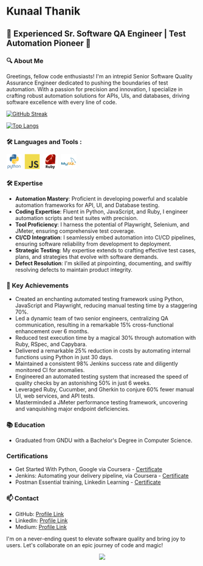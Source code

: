 


# **Kunaal Thanik**


## 🚀 Experienced Sr. Software QA Engineer | Test Automation Pioneer 🚀

### 🔍 About Me

Greetings, fellow code enthusiasts! I'm an intrepid Senior Software Quality Assurance Engineer dedicated to pushing the boundaries of test automation. With a passion for precision and innovation, I specialize in crafting robust automation solutions for APIs, UIs, and databases, driving software excellence with every line of code.

  
[![GitHub Streak](http://github-readme-streak-stats.herokuapp.com?user=kunaal-ai&theme=dark&background=000000)](https://git.io/streak-stats) 

[![Top Langs](https://github-readme-stats.vercel.app/api/top-langs/?username=kunaal-ai&layout=compact&theme=vision-friendly-dark)](https://github.com/anuraghazra/github-readme-stats)



### :hammer_and_wrench: Languages and Tools :
<div>
  <img src="https://github.com/devicons/devicon/blob/master/icons/python/python-original-wordmark.svg" title="Python" alt="Python" width="40" height="40"/>&nbsp;
  <img src="https://github.com/devicons/devicon/blob/master/icons/javascript/javascript-original.svg" title="JavaScript" alt="JavaScript" width="40" height="40"/>&nbsp;
  <img src="https://github.com/devicons/devicon/blob/master/icons/ruby/ruby-original-wordmark.svg" title="Ruby" alt="Ruby" width="40" height="40"/>&nbsp;  
  <img src="https://github.com/devicons/devicon/blob/master/icons/mysql/mysql-original-wordmark.svg" title="MySQL"  alt="MySQL" width="40" height="40"/>&nbsp;
  <p>

 
  </p>
</div>


### 🛠️ Expertise
  - **Automation Mastery**: Proficient in developing powerful and scalable automation frameworks for API, UI, and Database testing.
  - **Coding Expertise**: Fluent in Python, JavaScript, and Ruby, I engineer automation scripts and test suites with precision.
  - **Tool Proficiency**: I harness the potential of Playwright, Selenium, and JMeter, ensuring comprehensive test coverage.
  - **CI/CD Integration**: I seamlessly embed automation into CI/CD pipelines, ensuring software reliability from development to deployment.
  - **Strategic Testing**: My expertise extends to crafting effective test cases, plans, and strategies that evolve with software demands.
  - **Defect Resolution**: I'm skilled at pinpointing, documenting, and swiftly resolving defects to maintain product integrity.

### 🌟 Key Achievements
- Created an enchanting automated testing framework using Python, JavaScript and Playwright, reducing manual testing time by a staggering 70%.
- Led a dynamic team of two senior engineers, centralizing QA communication, resulting in a remarkable 15% cross-functional enhancement over 6 months.
- Reduced test execution time by a magical 30% through automation with Ruby, RSpec, and Capybara.
- Delivered a remarkable 25% reduction in costs by automating internal functions using Python in just 30 days.
- Maintained a consistent 98% Jenkins success rate and diligently monitored CI for anomalies.
- Engineered an automated testing system that increased the speed of quality checks by an astonishing 50% in just 6 weeks.
- Leveraged Ruby, Cucumber, and Gherkin to conjure 60% fewer manual UI, web services, and API tests.
- Masterminded a JMeter performance testing framework, uncovering and vanquishing major endpoint deficiencies.

### 📚 Education
- Graduated from GNDU with a Bachelor's Degree in Computer Science.
  
### Certifications
- Get Started With Python, Google via Coursera - [Certificate](https://www.coursera.org/account/accomplishments/certificate/S64EKQMHD35R)
- Jenkins: Automating your delivery pipeline, via Coursera - [Certificate](https://www.coursera.org/account/accomplishments/certificate/Y5Y6UQ669JXK)
- Postman Essential training, Linkedin Learning - [Certificate](https://www.linkedin.com/learning/certificates/8dedbf80a2f607e3343759649ebc6d5e95fe1c6bff557f3f6a4e24d67dec523b)

### 📫 Contact
- GitHub: [Profile Link](https://github.com/kunaal-ai)
- LinkedIn: [Profile Link](https://www.linkedin.com/in/kunaal-thanik/)
- Medium: [Profile Link](https://medium.com/@softwaretestingpod)

I'm on a never-ending quest to elevate software quality and bring joy to users. Let's collaborate on an epic journey of code and magic!





<div id="header" align="center">
  <img src="https://media.giphy.com/media/M9gbBd9nbDrOTu1Mqx/giphy.gif" width="100"/>
</div>


